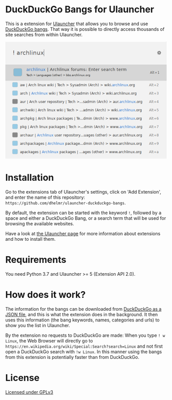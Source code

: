 # DuckDuckGo Bangs for Ulauncher

This is a extension for [Ulauncher](https://github.com/Ulauncher/Ulauncher) that allows you to browse and use [DuckDuckGo bangs](https://duckduckgo.com/bang). That way it is possible to directly access thousands of site searches from within Ulauncher.

![bang for archlinux](docs/bang_archlinux.png)

# Installation

Go to the extensions tab of Ulauncher's settings, click on 'Add Extension', and enter the name of this repository: `https://github.com/dhelmr/ulauncher-duckduckgo-bangs`.

By default, the extension can be started with the keyword `!`, followed by a space and either a DuckDuckGo Bang, or a search term that will be used for browsing the available websites.

Have a look at [the Ulauncher page](https://ext.ulauncher.io/) for more information about extensions and how to install them.

# Requirements

You need Python 3.7 and Ulauncher >= 5 (Extension API 2.0).

# How does it work?

The information for the bangs can be downloaded from [DuckDuckGo as a JSON file](https://duckduckgo.com/bang.js), and this is what the extension does in the background. It then uses this information (the bang keywords, names, categories and urls) to show you the list in Ulauncher. 

By the extension no requests to DuckDuckGo are made: When you type `! w Linux`, the Web Browser will directly go to `https://en.wikipedia.org/wiki/Special:Search?search=Linux` and not first open a DuckDuckGo search with `!w Linux`. In this manner using the bangs from this extension is potentially faster than from DuckDuckGo.

# License 

[Licensed under GPLv3](LICENSE.txt)
